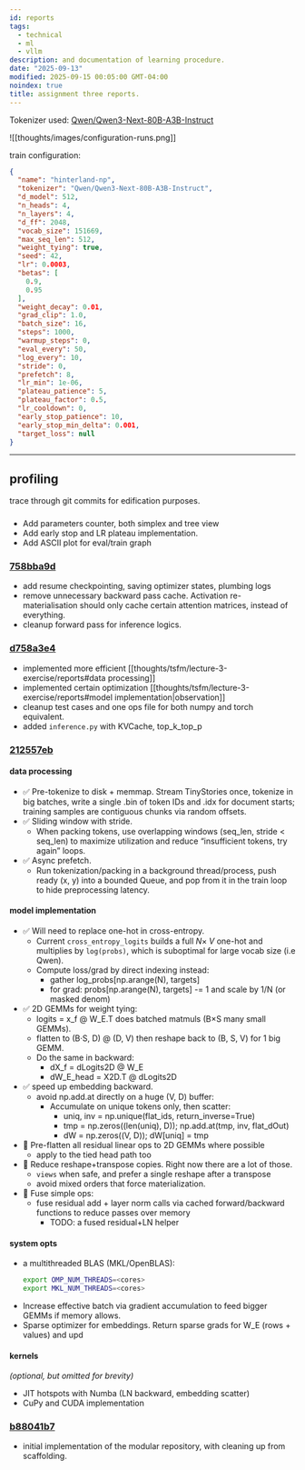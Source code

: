 ```yaml
---
id: reports
tags:
  - technical
  - ml
  - vllm
description: and documentation of learning procedure.
date: "2025-09-13"
modified: 2025-09-15 00:05:00 GMT-04:00
noindex: true
title: assignment three reports.
---
```


Tokenizer used: [Qwen/Qwen3-Next-80B-A3B-Instruct](https://huggingface.co/Qwen/Qwen3-Next-80B-A3B-Instruct)

![[thoughts/images/configuration-runs.png]]

train configuration:

```json
{
  "name": "hinterland-np",
  "tokenizer": "Qwen/Qwen3-Next-80B-A3B-Instruct",
  "d_model": 512,
  "n_heads": 4,
  "n_layers": 4,
  "d_ff": 2048,
  "vocab_size": 151669,
  "max_seq_len": 512,
  "weight_tying": true,
  "seed": 42,
  "lr": 0.0003,
  "betas": [
    0.9,
    0.95
  ],
  "weight_decay": 0.01,
  "grad_clip": 1.0,
  "batch_size": 16,
  "steps": 1000,
  "warmup_steps": 0,
  "eval_every": 50,
  "log_every": 10,
  "stride": 0,
  "prefetch": 8,
  "lr_min": 1e-06,
  "plateau_patience": 5,
  "plateau_factor": 0.5,
  "lr_cooldown": 0,
  "early_stop_patience": 10,
  "early_stop_min_delta": 0.001,
  "target_loss": null
}
```

---

## profiling

trace through git commits for edification purposes.

### []()

- Add parameters counter, both simplex and tree view
- Add early stop and LR plateau implementation.
- Add ASCII plot for eval/train graph

### [758bba9d](https://github.com/aarnphm/aarnphm.github.io/commit/758bba9df1a2e7dcfa08e4239d737acef26c14ff)

- add resume checkpointing, saving optimizer states, plumbing logs
- remove unnecessary backward pass cache. Activation re-materialisation should only cache certain attention matrices, instead of everything.
- cleanup forward pass for inference logics.

### [d758a3e4](https://github.com/aarnphm/aarnphm.github.io/commit/d758a3e41a7b6da8c4d8f2770656a4774314b9f1)

- implemented more efficient [[thoughts/tsfm/lecture-3-exercise/reports#data processing]]
- implemented certain optimization [[thoughts/tsfm/lecture-3-exercise/reports#model implementation|observation]]
- cleanup test cases and one ops file for both numpy and torch equivalent.
- added `inference.py` with KVCache, top_k_top_p

### [212557eb](https://github.com/aarnphm/aarnphm.github.io/commit/212557ebffea31f1c5eaabe04c74a29d22ca7895)

#### data processing

- ✅ Pre-tokenize to disk + memmap. Stream TinyStories once, tokenize in big batches, write a single .bin of token IDs and .idx for document starts; training samples are contiguous chunks via random offsets.
- ✅ Sliding window with stride.
  - When packing tokens, use overlapping windows (seq_len, stride < seq_len) to maximize utilization and reduce “insufficient tokens, try again” loops.
- ✅ Async prefetch.
  - Run tokenization/packing in a background thread/process, push ready (x, y) into a bounded Queue, and pop from it in the train loop to hide preprocessing latency.

#### model implementation

- ✅ Will need to replace one-hot in cross-entropy.
  - Current `cross_entropy_logits` builds a full $N\times\;V$ one-hot and multiplies by `log(probs)`, which is suboptimal for large vocab size (i.e Qwen).
  - Compute loss/grad by direct indexing instead:
    - gather log_probs[np.arange(N), targets]
    - for grad: probs[np.arange(N), targets] -= 1 and scale by 1/N (or masked denom)
- ✅ 2D GEMMs for weight tying:
  - logits = x_f @ W_E.T does batched matmuls (B×S many small GEMMs).
  - flatten to (B·S, D) @ (D, V) then reshape back to (B, S, V) for 1 big GEMM.
  - Do the same in backward:
    - dX_f = dLogits2D @ W_E
    - dW_E_head = X2D.T @ dLogits2D
- ✅ speed up embedding backward.
  - avoid np.add.at directly on a huge (V, D) buffer:
    - Accumulate on unique tokens only, then scatter:
      - uniq, inv = np.unique(flat_ids, return_inverse=True)
      - tmp = np.zeros((len(uniq), D)); np.add.at(tmp, inv, flat_dOut)
      - dW = np.zeros((V, D)); dW[uniq] = tmp
- 🚧 Pre-flatten all residual linear ops to 2D GEMMs where possible
  - apply to the tied head path too
- 🚧 Reduce reshape+transpose copies. Right now there are a lot of those.
  - `views` when safe, and prefer a single reshape after a transpose
  - avoid mixed orders that force materialization.
- 🚧 Fuse simple ops:
  - fuse residual add + layer norm calls via cached forward/backward functions to reduce passes over memory
    - TODO: a fused residual+LN helper

#### system opts

- a multithreaded BLAS (MKL/OpenBLAS):
  ```bash
  export OMP_NUM_THREADS=<cores>
  export MKL_NUM_THREADS=<cores>
  ```
- Increase effective batch via gradient accumulation to feed bigger GEMMs if memory allows.
- Sparse optimizer for embeddings. Return sparse grads for W_E (rows + values) and upd

#### kernels

_(optional, but omitted for brevity)_

- JIT hotspots with Numba (LN backward, embedding scatter)
- CuPy and CUDA implementation

### [b88041b7](https://github.com/aarnphm/aarnphm.github.io/commit/b88041b7d6b1a493dcc1a3edd61ab456594f1782)

- initial implementation of the modular repository, with cleaning up from scaffolding.
